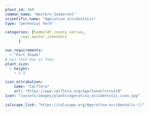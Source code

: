 ```yaml
---
plant_id: 160 
common_name: "Western Snakeroot"
scientific_name: "Ageratina occidentalis"
type: "perennial herb"

categories: [humboldt_county_native,
       cnps_master_inventory
      ]

sun_requirements:
  - "Part Shade"
# min then max in feet
plant_size:
  - height: 
    - 2.3 

icon_attribution: 
    name: "Calflora"
    url: "https://www.calflora.org/app/taxon?crn=119"
icon: "/assets/images/plants/ageratina_occidentalis_icon.jpg"
 
calscape_link: "https://calscape.org/Ageratina-occidentalis-()"
---
```









